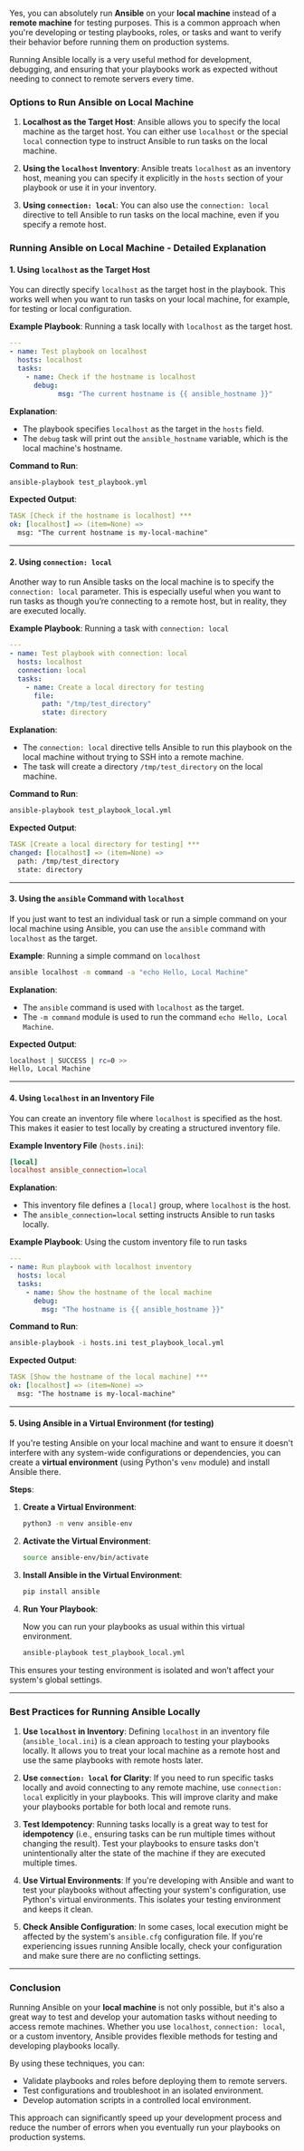 Yes, you can absolutely run **Ansible** on your **local machine** instead of a **remote machine** for testing purposes. This is a common approach when you're developing or testing playbooks, roles, or tasks and want to verify their behavior before running them on production systems.

Running Ansible locally is a very useful method for development, debugging, and ensuring that your playbooks work as expected without needing to connect to remote servers every time.

### Options to Run Ansible on Local Machine

1. **Localhost as the Target Host**: Ansible allows you to specify the local machine as the target host. You can either use `localhost` or the special `local` connection type to instruct Ansible to run tasks on the local machine.

2. **Using the `localhost` Inventory**: Ansible treats `localhost` as an inventory host, meaning you can specify it explicitly in the `hosts` section of your playbook or use it in your inventory.

3. **Using `connection: local`**: You can also use the `connection: local` directive to tell Ansible to run tasks on the local machine, even if you specify a remote host.

### Running Ansible on Local Machine - Detailed Explanation

#### 1. **Using `localhost` as the Target Host**

You can directly specify `localhost` as the target host in the playbook. This works well when you want to run tasks on your local machine, for example, for testing or local configuration.

**Example Playbook**: Running a task locally with `localhost` as the target host.

```yaml
---
- name: Test playbook on localhost
  hosts: localhost
  tasks:
    - name: Check if the hostname is localhost
      debug:
	        msg: "The current hostname is {{ ansible_hostname }}"
```

**Explanation**:
- The playbook specifies `localhost` as the target in the `hosts` field.
- The `debug` task will print out the `ansible_hostname` variable, which is the local machine's hostname.

**Command to Run**:
```bash
ansible-playbook test_playbook.yml
```

**Expected Output**:
```yaml
TASK [Check if the hostname is localhost] ***
ok: [localhost] => (item=None) =>
  msg: "The current hostname is my-local-machine"
```

---

#### 2. **Using `connection: local`**

Another way to run Ansible tasks on the local machine is to specify the `connection: local` parameter. This is especially useful when you want to run tasks as though you’re connecting to a remote host, but in reality, they are executed locally.

**Example Playbook**: Running a task with `connection: local`

```yaml
---
- name: Test playbook with connection: local
  hosts: localhost
  connection: local
  tasks:
    - name: Create a local directory for testing
      file:
        path: "/tmp/test_directory"
        state: directory
```

**Explanation**:
- The `connection: local` directive tells Ansible to run this playbook on the local machine without trying to SSH into a remote machine.
- The task will create a directory `/tmp/test_directory` on the local machine.

**Command to Run**:
```bash
ansible-playbook test_playbook_local.yml
```

**Expected Output**:
```yaml
TASK [Create a local directory for testing] ***
changed: [localhost] => (item=None) =>
  path: /tmp/test_directory
  state: directory
```

---

#### 3. **Using the `ansible` Command with `localhost`**

If you just want to test an individual task or run a simple command on your local machine using Ansible, you can use the `ansible` command with `localhost` as the target.

**Example**: Running a simple command on `localhost`

```bash
ansible localhost -m command -a "echo Hello, Local Machine"
```

**Explanation**:
- The `ansible` command is used with `localhost` as the target.
- The `-m command` module is used to run the command `echo Hello, Local Machine`.

**Expected Output**:
```bash
localhost | SUCCESS | rc=0 >>
Hello, Local Machine
```

---

#### 4. **Using `localhost` in an Inventory File**

You can create an inventory file where `localhost` is specified as the host. This makes it easier to test locally by creating a structured inventory file.

**Example Inventory File** (`hosts.ini`):
```ini
[local]
localhost ansible_connection=local
```

**Explanation**:
- This inventory file defines a `[local]` group, where `localhost` is the host.
- The `ansible_connection=local` setting instructs Ansible to run tasks locally.

**Example Playbook**: Using the custom inventory file to run tasks

```yaml
---
- name: Run playbook with localhost inventory
  hosts: local
  tasks:
    - name: Show the hostname of the local machine
      debug:
        msg: "The hostname is {{ ansible_hostname }}"
```

**Command to Run**:
```bash
ansible-playbook -i hosts.ini test_playbook_local.yml
```

**Expected Output**:
```yaml
TASK [Show the hostname of the local machine] ***
ok: [localhost] => (item=None) =>
  msg: "The hostname is my-local-machine"
```

---

#### 5. **Using Ansible in a Virtual Environment (for testing)**

If you're testing Ansible on your local machine and want to ensure it doesn't interfere with any system-wide configurations or dependencies, you can create a **virtual environment** (using Python's `venv` module) and install Ansible there.

**Steps**:
1. **Create a Virtual Environment**:

    ```bash
    python3 -m venv ansible-env
    ```

2. **Activate the Virtual Environment**:

    ```bash
    source ansible-env/bin/activate
    ```

3. **Install Ansible in the Virtual Environment**:

    ```bash
    pip install ansible
    ```

4. **Run Your Playbook**:

    Now you can run your playbooks as usual within this virtual environment.

    ```bash
    ansible-playbook test_playbook_local.yml
    ```

This ensures your testing environment is isolated and won’t affect your system's global settings.

---

### Best Practices for Running Ansible Locally

1. **Use `localhost` in Inventory**: Defining `localhost` in an inventory file (`ansible_local.ini`) is a clean approach to testing your playbooks locally. It allows you to treat your local machine as a remote host and use the same playbooks with remote hosts later.

2. **Use `connection: local` for Clarity**: If you need to run specific tasks locally and avoid connecting to any remote machine, use `connection: local` explicitly in your playbooks. This will improve clarity and make your playbooks portable for both local and remote runs.

3. **Test Idempotency**: Running tasks locally is a great way to test for **idempotency** (i.e., ensuring tasks can be run multiple times without changing the result). Test your playbooks to ensure tasks don't unintentionally alter the state of the machine if they are executed multiple times.

4. **Use Virtual Environments**: If you're developing with Ansible and want to test your playbooks without affecting your system's configuration, use Python's virtual environments. This isolates your testing environment and keeps it clean.

5. **Check Ansible Configuration**: In some cases, local execution might be affected by the system's `ansible.cfg` configuration file. If you're experiencing issues running Ansible locally, check your configuration and make sure there are no conflicting settings.

---

### Conclusion

Running Ansible on your **local machine** is not only possible, but it's also a great way to test and develop your automation tasks without needing to access remote machines. Whether you use `localhost`, `connection: local`, or a custom inventory, Ansible provides flexible methods for testing and developing playbooks locally.

By using these techniques, you can:
- Validate playbooks and roles before deploying them to remote servers.
- Test configurations and troubleshoot in an isolated environment.
- Develop automation scripts in a controlled local environment.

This approach can significantly speed up your development process and reduce the number of errors when you eventually run your playbooks on production systems.